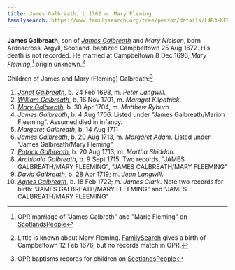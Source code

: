 ```yaml
---
title: James Galbreath, b 1762 m. Mary Fleming
familysearch: https://www.familysearch.org/tree/person/details/L4B3-KFQ
---
```

**James Galbreath**, son of [*James Galbreath*](galbreath-james-1659.md) and *Mary Nielson*, born Ardnacross, Argyll, Scotland, baptized Campbeltown 25 Aug 1672. His death is not recorded. He married at Campbeltown 8 Dec 1696, *Mary Fleming*,[^marriage] origin unknown.[^mary]

Children of James and Mary (Fleming) Galbreath:[^children]

1. [*Jenat Galbreath*](galbreath-janet-1698.md), b. 24 Feb 1698, m. *Peter Langwill*.
2. [*William Galbreath*](galbreath-william-1701.md), b. 16 Nov 1701, m. *Maraget Kilpatrick*.
3. [*Mary Galbreath*](galbreath-mary-1704.md), b. 30 Apr 1704, m. *Matthew Ryburn*
4. *James Galbreath*, b. 4 Aug 1706. Listed under "James Galbreath/Marion Fleeming". Assumed died in infancy.
5. *Margaret Galbreath*, b. 14 Aug 1711
6. [*James Galbreath*](galbreath-james-1713.md), b. 20 Aug 1713, m. *Margaret Adam*. Listed under "James Galbreath/Mary Fleming"
7. [*Patrick Galbreath*](galbreath-patrick-1713.md), b. 20 Aug 1713; m. *Martha Shiddan*.
8. *Archibald Galbreath*, b. 9 Sept 1715. Two records, "JAMES GALBREATH/MARY FLEEMING", "JAMES CALBREATH/MARY FLEEMING"
9. [*David Galbreath*](galbreath-david-1719.md), b. 28 Apr 1719; m. *Jean Langwill*.
10. [*Agnes Galbreath*](galbreath-agnes-1722.md), b. 18 Feb 1722; m. *James Clark*. Note two records for birth: "JAMES GALBREATH/MARY FLEEMING" and "JAMES CALBREATH/MARY FLEEMING"

[^birth]: OPR birth and baptism record in [ScotlandsPeople](https://www.scotlandspeople.gov.uk/view-image/nrs_opr_records/2357494?image=15&return_row=0)

[^marriage]: OPR marriage of "James Calbreth" and "Marie Fleming" on [ScotlandsPeople](https://www.scotlandspeople.gov.uk/record-results?search_type=people&event=M&record_type%5B0%5D=opr_marriages&church_type=Old%20Parish%20Registers&dl_cat=church&dl_rec=church-banns-marriages&surname=calbreth&surname_so=syn&forename=james&forename_so=exact&sex=M&spouse_name=fleming&spouse_name_so=exact&from_year=1696&to_year=1696&county=ARGYLL&record=Church%20of%20Scotland%20%28old%20parish%20registers%29%20Roman%20Catholic%20Church%20Other%20churches&rd_real_name%5B0%5D=CAMPBELTOWN%20%28LANDWARD%29%20OR%20CAMPBELTOWN%20%28BURGH%29%20OR%20CAMPBELTOWN&rd_display_name%5B0%5D=CAMPBELTOWN%20%28LANDWARD%29%7CCAMPBELTOWN%20%28BURGH%29%7CCAMPBELTOWN_CAMPBELTOWN&rd_label%5B0%5D=CAMPBELTOWN&rd_name%5B0%5D=CAMPBELTOWN%20%2ALANDWARD%2A%20OR%20CAMPBELTOWN%20%2ABURGH%2A%20OR%20CAMPBELTOWN)

[^children]: OPR baptisms records for children on [ScotlandsPeople](https://www.scotlandspeople.gov.uk/record-results?search_type=people&event=%28B%20OR%20C%20OR%20S%29&record_type%5B0%5D=opr_births&church_type=Old%20Parish%20Registers&dl_cat=church&dl_rec=church-births-baptisms&surname=galbreath&surname_so=fuzzy&forename_so=starts&from_year=1698&to_year=1750&parent_names=galbreath&parent_names_so=fuzzy&parent_name_two=fle&parent_name_two_so=starts&county=ARGYLL&record=Church%20of%20Scotland%20%28old%20parish%20registers%29%20Roman%20Catholic%20Church%20Other%20churches&sort=asc&order=Date&field=year)

[^mary]: Little is known about Mary Fleming. [FamilySearch](https://www.familysearch.org/tree/person/details/K2VD-B41) gives a birth of Campbeltown 12 Feb 1676, but no records match in OPR.



